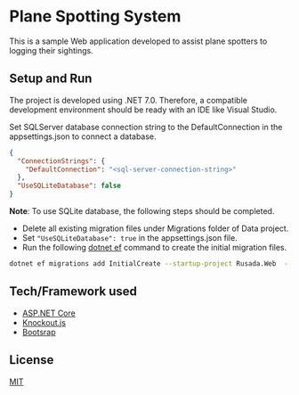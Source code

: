 # Plane Spotting System

This is a sample Web application developed to assist plane spotters to logging their sightings.


## Setup and Run

The project is developed using .NET 7.0. Therefore, a compatible development environment should be ready with an IDE like Visual Studio.

Set SQLServer database connection string to the DefaultConnection in the appsettings.json to connect a database.

```json
{
  "ConnectionStrings": {
    "DefaultConnection": "<sql-server-connection-string>"
  },
  "UseSQLiteDatabase": false
}
```
**Note**: To use SQLite database, the following steps should be completed.
* Delete all existing migration files under Migrations folder of Data project.
* Set ```"UseSQLiteDatabase": true``` in the appsettings.json file.
* Run the following [dotnet ef](https://learn.microsoft.com/en-us/ef/core/cli/dotnet) command to create the initial migration files. 
```bash
dotnet ef migrations add InitialCreate --startup-project Rusada.Web  --project Data
```

## Tech/Framework used

* [ASP.NET Core](https://dotnet.microsoft.com/en-us/apps/aspnet)
* [Knockout.js](https://knockoutjs.com/index.html)
* [Bootsrap](https://getbootstrap.com/)

## License

[MIT](https://choosealicense.com/licenses/mit/)
